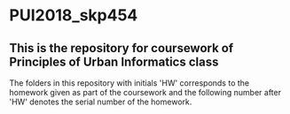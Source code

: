 # PUI2018_skp454

## This is the repository for coursework of Principles of Urban Informatics class

The folders in this repository with initials 'HW' corresponds to the homework given as part of the coursework and the following number after 'HW' denotes the serial number of the homework.

